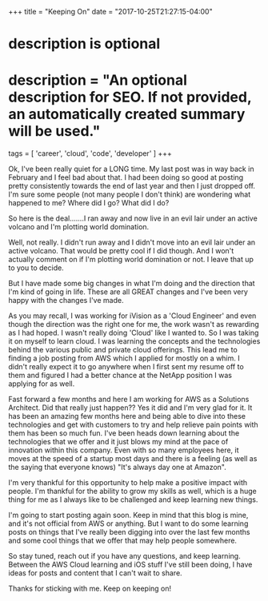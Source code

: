 +++
title = "Keeping On"
date = "2017-10-25T21:27:15-04:00"

#
# description is optional
#
# description = "An optional description for SEO. If not provided, an automatically created summary will be used."

tags = [ 'career', 'cloud', 'code', 'developer' ]
+++

Ok, I've been really quiet for a LONG time. My last post was in way back in February and I feel bad about that. I had been doing so good at posting pretty consistently towards the end of last year and then I just dropped off. I'm sure some people (not many people I don't think) are wondering what happened to me? Where did I go? What did I do?

So here is the deal.......I ran away and now live in an evil lair under an active volcano and I'm plotting world domination.

Well, not really. I didn't run away and I didn't move into an evil lair under an active volcano. That would be pretty cool if I did though. And I won't actually comment on if I'm plotting world domination or not. I leave that up to you to decide. <evil grin>

But I have made some big changes in what I'm doing and the direction that I'm kind of going in life. These are all GREAT changes and I've been very happy with the changes I've made.

As you may recall, I was working for iVision as a 'Cloud Engineer' and even though the direction was the right one for me, the work wasn't as rewarding as I had hoped. I wasn't really doing 'Cloud' like I wanted to. So I was taking it on myself to learn cloud. I was learning the concepts and the technologies behind the various public and private cloud offerings. This lead me to finding a job posting from AWS which I applied for mostly on a whim. I didn't really expect it to go anywhere when I first sent my resume off to them and figured I had a better chance at the NetApp position I was applying for as well.

Fast forward a few months and here I am working for AWS as a Solutions Architect. Did that really just happen?? Yes it did and I'm very glad for it. It has been an amazing few months here and being able to dive into these technologies and get with customers to try and help relieve pain points with them has been so much fun. I've been heads down learning about the technologies that we offer and it just blows my mind at the pace of innovation within this company. Even with so many employees here, it moves at the speed of a startup most days and there is a feeling (as well as the saying that everyone knows) "It's always day one at Amazon".

I'm very thankful for this opportunity to help make a positive impact with people. I'm thankful for the ability to grow my skills as well, which is a huge thing for me as I always like to be challenged and keep learning new things.

I'm going to start posting again soon. Keep in mind that this blog is mine, and it's not official from AWS or anything. But I want to do some learning posts on things that I've really been digging into over the last few months and some cool things that we offer that may help people somewhere.

So stay tuned, reach out if you have any questions, and keep learning. Between the AWS Cloud learning and iOS stuff I've still been doing, I have ideas for posts and content that I can't wait to share.

Thanks for sticking with me. Keep on keeping on!
